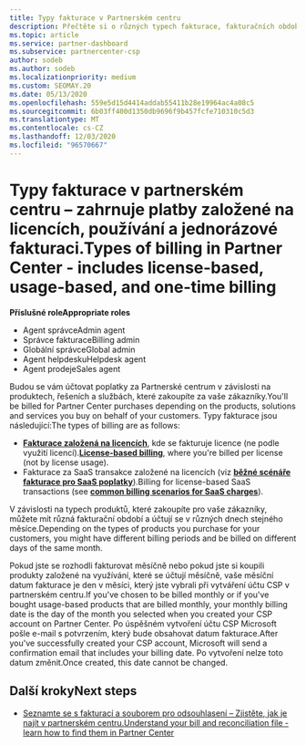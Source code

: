 ```yaml
---
title: Typy fakturace v Partnerském centru
description: Přečtěte si o různých typech fakturace, fakturačních obdobích a fakturačních datech, která se můžou zobrazit v partnerském centru.
ms.topic: article
ms.service: partner-dashboard
ms.subservice: partnercenter-csp
author: sodeb
ms.author: sodeb
ms.localizationpriority: medium
ms.custom: SEOMAY.20
ms.date: 05/13/2020
ms.openlocfilehash: 559e5d15d4414addab55411b28e19964ac4a08c5
ms.sourcegitcommit: 6b03ff400d1350db9696f9b457fcfe710310c5d3
ms.translationtype: MT
ms.contentlocale: cs-CZ
ms.lasthandoff: 12/03/2020
ms.locfileid: "96570667"
---
```

# <a name="types-of-billing-in-partner-center---includes-license-based-usage-based-and-one-time-billing"></a><span data-ttu-id="fcd85-103">Typy fakturace v partnerském centru – zahrnuje platby založené na licencích, používání a jednorázové fakturaci.</span><span class="sxs-lookup"><span data-stu-id="fcd85-103">Types of billing in Partner Center - includes license-based, usage-based, and one-time billing</span></span>

<span data-ttu-id="fcd85-104">**Příslušné role**</span><span class="sxs-lookup"><span data-stu-id="fcd85-104">**Appropriate roles**</span></span>

- <span data-ttu-id="fcd85-105">Agent správce</span><span class="sxs-lookup"><span data-stu-id="fcd85-105">Admin agent</span></span>
- <span data-ttu-id="fcd85-106">Správce fakturace</span><span class="sxs-lookup"><span data-stu-id="fcd85-106">Billing admin</span></span>
- <span data-ttu-id="fcd85-107">Globální správce</span><span class="sxs-lookup"><span data-stu-id="fcd85-107">Global admin</span></span>
- <span data-ttu-id="fcd85-108">Agent helpdesku</span><span class="sxs-lookup"><span data-stu-id="fcd85-108">Helpdesk agent</span></span>
- <span data-ttu-id="fcd85-109">Agent prodeje</span><span class="sxs-lookup"><span data-stu-id="fcd85-109">Sales agent</span></span>

<span data-ttu-id="fcd85-110">Budou se vám účtovat poplatky za Partnerské centrum v závislosti na produktech, řešeních a službách, které zakoupíte za vaše zákazníky.</span><span class="sxs-lookup"><span data-stu-id="fcd85-110">You'll be billed for Partner Center purchases depending on the products, solutions and services you buy on behalf of your customers.</span></span> <span data-ttu-id="fcd85-111">Typy fakturace jsou následující:</span><span class="sxs-lookup"><span data-stu-id="fcd85-111">The types of billing are as follows:</span></span>

- <span data-ttu-id="fcd85-112">[**Fakturace založená na licencích**](license-based-billing.md), kde se fakturuje licence (ne podle využití licencí).</span><span class="sxs-lookup"><span data-stu-id="fcd85-112">[**License-based billing**](license-based-billing.md), where you're billed per license (not by license usage).</span></span>
- <span data-ttu-id="fcd85-113">Fakturace za SaaS transakce založené na licencích (viz [**běžné scénáře fakturace pro SaaS poplatky**](common-billing-scenarios-saas.md)).</span><span class="sxs-lookup"><span data-stu-id="fcd85-113">Billing for license-based SaaS transactions (see [**common billing scenarios for SaaS charges**](common-billing-scenarios-saas.md)).</span></span>

<span data-ttu-id="fcd85-114">V závislosti na typech produktů, které zakoupíte pro vaše zákazníky, můžete mít různá fakturační období a účtují se v různých dnech stejného měsíce.</span><span class="sxs-lookup"><span data-stu-id="fcd85-114">Depending on the types of products you purchase for your customers, you might have different billing periods and be billed on different days of the same month.</span></span>

<span data-ttu-id="fcd85-115">Pokud jste se rozhodli fakturovat měsíčně nebo pokud jste si koupili produkty založené na využívání, které se účtují měsíčně, vaše měsíční datum fakturace je den v měsíci, který jste vybrali při vytváření účtu CSP v partnerském centru.</span><span class="sxs-lookup"><span data-stu-id="fcd85-115">If you've chosen to be billed monthly or if you've bought usage-based products that are billed monthly, your monthly billing date is the day of the month you selected when you created your CSP account on Partner Center.</span></span> <span data-ttu-id="fcd85-116">Po úspěšném vytvoření účtu CSP Microsoft pošle e-mail s potvrzením, který bude obsahovat datum fakturace.</span><span class="sxs-lookup"><span data-stu-id="fcd85-116">After you've successfully created your CSP account, Microsoft will send a confirmation email that includes your billing date.</span></span> <span data-ttu-id="fcd85-117">Po vytvoření nelze toto datum změnit.</span><span class="sxs-lookup"><span data-stu-id="fcd85-117">Once created, this date cannot be changed.</span></span>

## <a name="next-steps"></a><span data-ttu-id="fcd85-118">Další kroky</span><span class="sxs-lookup"><span data-stu-id="fcd85-118">Next steps</span></span>

- [<span data-ttu-id="fcd85-119">Seznamte se s fakturací a souborem pro odsouhlasení – Zjistěte, jak je najít v partnerském centru.</span><span class="sxs-lookup"><span data-stu-id="fcd85-119">Understand your bill and reconciliation file - learn how to find them in Partner Center</span></span>](read-your-bill.md)